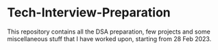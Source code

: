 # Tech-Interview-Preparation
This repository contains all the DSA preparation, few projects and some miscellaneous stuff that I have worked upon, starting from 28 Feb 2023.
